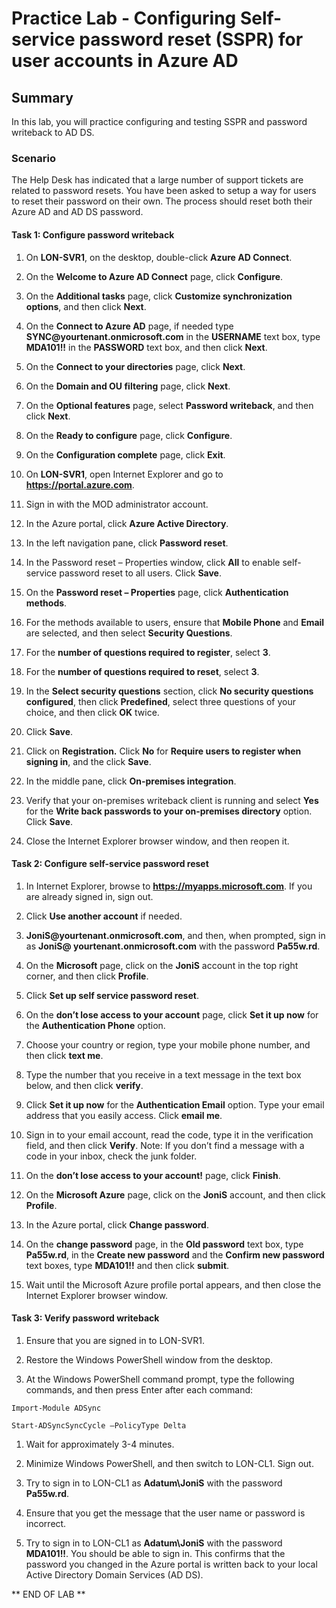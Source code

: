 # Practice Lab - Configuring Self-service password reset (SSPR) for user accounts in Azure AD

## Summary

In this lab, you will practice configuring and testing SSPR and password writeback to AD DS.

### Scenario

The Help Desk has indicated that a large number of support tickets are related to password resets. You have been asked to setup a way for users to reset their password on their own. The process should reset both their Azure AD and AD DS password. 

#### Task 1: Configure password writeback

1.  On **LON-SVR1**, on the desktop, double-click **Azure AD Connect**.

2.  On the **Welcome to Azure AD Connect** page, click **Configure**.

3.  On the **Additional tasks** page, click **Customize synchronization
    options**, and then click **Next**.

4.  On the **Connect to Azure AD** page, if needed type
    **SYNC\@yourtenant.onmicrosoft.com** in the **USERNAME** text box, type
    **MDA101!!** in the **PASSWORD** text box, and then click **Next**.

5.  On the **Connect to your directories** page, click **Next**.

6.  On the **Domain and OU filtering** page, click **Next**.

7.  On the **Optional features** page, select **Password writeback**, and then
    click **Next**.

8.  On the **Ready to configure** page, click **Configure**.

9.  On the **Configuration complete** page, click **Exit**.

10. On **LON-SVR1**, open Internet Explorer and go to
    **https://portal.azure.com**.

11. Sign in with the MOD administrator account.

12. In the Azure portal, click **Azure Active Directory**.

13. In the left navigation pane, click **Password reset**.

14. In the Password reset – Properties window, click **All** to enable
    self-service password reset to all users. Click **Save**.

15. On the **Password reset – Properties** page, click **Authentication
    methods**.

16. For the methods available to users, ensure that **Mobile Phone** and
    **Email** are selected, and then select **Security Questions**.

17. For the **number of questions required to register**, select **3**.

18. For the **number of questions required to reset**, select **3**.

19. In the **Select security questions** section, click **No security questions
    configured**, then click **Predefined**, select three questions of your
    choice, and then click **OK** twice.

20. Click **Save**.

21. Click on **Registration.** Click **No** for **Require users to register when
    signing in**, and the click **Save**.

22. In the middle pane, click **On-premises integration**.

23. Verify that your on-premises writeback client is running and select **Yes**
    for the **Write back passwords to your on-premises directory** option. Click
    **Save**.

24. Close the Internet Explorer browser window, and then reopen it.

#### Task 2: Configure self-service password reset

1.  In Internet Explorer, browse to **https://myapps.microsoft.com**. If you are
    already signed in, sign out.

2.  Click **Use another account** if needed.

3.  **JoniS\@yourtenant.onmicrosoft.com**, and then, when prompted, sign in as
    **JoniS\@ yourtenant.onmicrosoft.com** with the password **Pa55w.rd**.

4.  On the **Microsoft** page, click on the **JoniS** account in the top right
    corner, and then click **Profile**.

5.  Click **Set up self service password reset**.

6.  On the **don’t lose access to your account** page, click **Set it up now**
    for the **Authentication Phone** option.

7.  Choose your country or region, type your mobile phone number, and then click
    **text me**.

8.  Type the number that you receive in a text message in the text box below,
    and then click **verify**.

9.  Click **Set it up now** for the **Authentication Email** option. Type your
    email address that you easily access. Click **email me**.

10. Sign in to your email account, read the code, type it in the verification
    field, and then click **Verify**. Note: If you don’t find a message with a
    code in your inbox, check the junk folder.

11. On the **don’t lose access to your account!** page, click **Finish**.

12. On the **Microsoft Azure** page, click on the **JoniS** account, and then
    click **Profile**.

13. In the Azure portal, click **Change password**.

14. On the **change password** page, in the **Old password** text box, type
    **Pa55w.rd**, in the **Create new password** and the **Confirm new
    password** text boxes, type **MDA101!!** and then click **submit**.

15. Wait until the Microsoft Azure profile portal appears, and then close the
    Internet Explorer browser window.

#### Task 3: Verify password writeback

1.  Ensure that you are signed in to LON-SVR1.

2.  Restore the Windows PowerShell window from the desktop.

3.  At the Windows PowerShell command prompt, type the following commands, and
    then press Enter after each command:

```
Import-Module ADSync

Start-ADSyncSyncCycle –PolicyType Delta

```
1.  Wait for approximately 3-4 minutes.

2.  Minimize Windows PowerShell, and then switch to LON-CL1. Sign out.

3.  Try to sign in to LON-CL1 as **Adatum\\JoniS** with the password
    **Pa55w.rd**.

4.  Ensure that you get the message that the user name or password is incorrect.

5.  Try to sign in to LON-CL1 as **Adatum\\JoniS** with the password
    **MDA101!!**. You should be able to sign in. This confirms that the password
    you changed in the Azure portal is written back to your local Active
    Directory Domain Services (AD DS).

** END OF LAB **